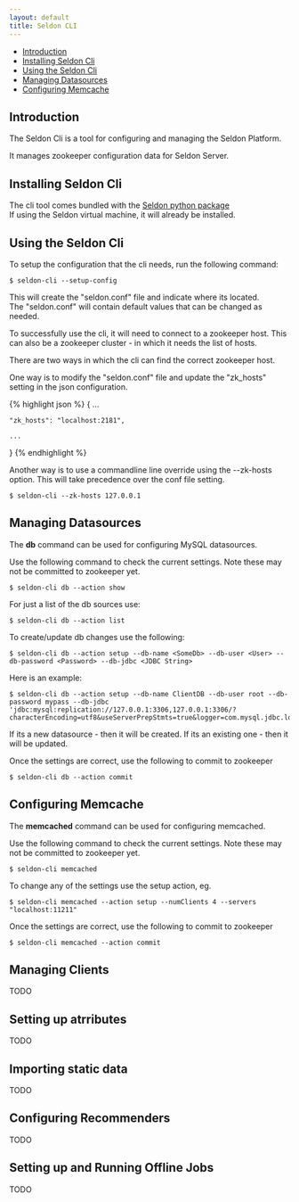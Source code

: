 ```yaml
---
layout: default
title: Seldon CLI
---
```

* [Introduction](#intro)
* [Installing Seldon Cli](#install)
* [Using the Seldon Cli](#usingthecli)
* [Managing Datasources](#db)
* [Configuring Memcache](#memcached)

## <a name="intro"></a>Introduction

The Seldon Cli is a tool for configuring and managing the Seldon Platform.

It manages zookeeper configuration data for Seldon Server.


## <a name="install"></a>Installing Seldon Cli

The cli tool comes bundled with the [Seldon python package](/python-package.html)  
If using the Seldon virtual machine, it will already be installed.


## <a name="usingthecli"></a>Using the Seldon Cli

To setup the configuration that the cli needs, run the following command:

    $ seldon-cli --setup-config

This will create the "seldon.conf" file and indicate where its located.  
The "seldon.conf" will contain default values that can be changed as needed.

To successfully use the cli, it will need to connect to a zookeeper host. This can also be a zookeeper cluster - in which it needs the list of hosts.

There are two ways in which the cli can find the correct zookeeper host.

One way is to modify the "seldon.conf" file and update the "zk_hosts" setting in the json configuration.

{% highlight json %}
{
    ...

    "zk_hosts": "localhost:2181",

    ...
}
{% endhighlight %}

Another way is to use a commandline line override using the --zk-hosts option. This will take precedence over the conf file setting.

    $ seldon-cli --zk-hosts 127.0.0.1


## <a name="db"></a>Managing Datasources

The **db** command can be used for configuring MySQL datasources.

Use the following command to check the current settings. Note these may not be committed to zookeeper yet.

    $ seldon-cli db --action show

For just a list of the db sources use:

    $ seldon-cli db --action list

To create/update db changes use the following:

    $ seldon-cli db --action setup --db-name <SomeDb> --db-user <User> --db-password <Password> --db-jdbc <JDBC String>

Here is an example:

    $ seldon-cli db --action setup --db-name ClientDB --db-user root --db-password mypass --db-jdbc 'jdbc:mysql:replication://127.0.0.1:3306,127.0.0.1:3306/?characterEncoding=utf8&useServerPrepStmts=true&logger=com.mysql.jdbc.log.StandardLogger&roundRobinLoadBalance=true&transformedBitIsBoolean=true&rewriteBatchedStatements=true'

If its a new datasource - then it will be created. If its an existing one - then it will be updated.

Once the settings are correct, use the following to commit to zookeeper

    $ seldon-cli db --action commit


## <a name="memcached"></a>Configuring Memcache

The **memcached** command can be used for configuring memcached.

Use the following command to check the current settings. Note these may not be committed to zookeeper yet.

    $ seldon-cli memcached

To change any of the settings use the setup action, eg.

    $ seldon-cli memcached --action setup --numClients 4 --servers "localhost:11211"

Once the settings are correct, use the following to commit to zookeeper

    $ seldon-cli memcached --action commit




## <a name="client"></a>Managing Clients

TODO

## <a name="attr"></a>Setting up atrributes

TODO

## <a name="import"></a>Importing static data

TODO

## <a name="alg"></a>Configuring Recommenders

TODO

## <a name="model"></a>Setting up and Running Offline Jobs

TODO

